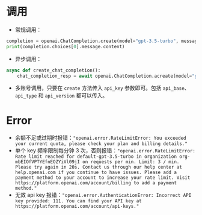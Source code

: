 # 调用

- 常规调用：

```python
completion = openai.ChatCompletion.create(model="gpt-3.5-turbo", messages=[{"role": "user", "content": "Hello world"}])
print(completion.choices[0].message.content)
```

- 异步调用：

```python
async def create_chat_completion():
    chat_completion_resp = await openai.ChatCompletion.acreate(model="gpt-3.5-turbo", messages=[{"role": "user", "content": "Hello world"}])
```

- 多账号调用，只要在 `create` 方法传入 `api_key` 参数即可。包括 `api_base`、`api_type` 和 `api_version` 都可以传入。

# Error
- 余额不足或过期时报错：`"openai.error.RateLimitError: You exceeded your current quota, please check your plan and billing details."`
- 单个 key 频率限制每分钟 3 次，否则报错：`"openai.error.RateLimitError: Rate limit reached for default-gpt-3.5-turbo in organization org-mbEIOfVPTYEfnEOZYiVl09jI on requests per min. Limit: 3 / min. Please try again in 20s. Contact us through our help center at help.openai.com if you continue to have issues. Please add a payment method to your account to increase your rate limit. Visit https://platform.openai.com/account/billing to add a payment method."`
- 无效 api key 报错：`"openai.error.AuthenticationError: Incorrect API key provided: 111. You can find your API key at https://platform.openai.com/account/api-keys."`